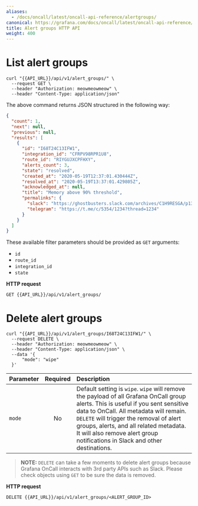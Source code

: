 ```yaml
---
aliases:
  - /docs/oncall/latest/oncall-api-reference/alertgroups/
canonical: https://grafana.com/docs/oncall/latest/oncall-api-reference/alertgroups/
title: Alert groups HTTP API
weight: 400
---
```


# List alert groups

```shell
curl "{{API_URL}}/api/v1/alert_groups/" \
  --request GET \
  --header "Authorization: meowmeowmeow" \
  --header "Content-Type: application/json"
```

The above command returns JSON structured in the following way:

```json
{
  "count": 1,
  "next": null,
  "previous": null,
  "results": [
    {
      "id": "I68T24C13IFW1",
      "integration_id": "CFRPV98RPR1U8",
      "route_id": "RIYGUJXCPFHXY",
      "alerts_count": 3,
      "state": "resolved",
      "created_at": "2020-05-19T12:37:01.430444Z",
      "resolved_at": "2020-05-19T13:37:01.429805Z",
      "acknowledged_at": null,
      "title": "Memory above 90% threshold",
      "permalinks": {
        "slack": "https://ghostbusters.slack.com/archives/C1H9RESGA/p135854651500008",
        "telegram": "https://t.me/c/5354/1234?thread=1234"
      }
    }
  ]
}
```

These available filter parameters should be provided as `GET` arguments:

- `id`
- `route_id`
- `integration_id`
- `state`

**HTTP request**

`GET {{API_URL}}/api/v1/alert_groups/`

# Delete alert groups

```shell
curl "{{API_URL}}/api/v1/alert_groups/I68T24C13IFW1/" \
  --request DELETE \
  --header "Authorization: meowmeowmeow" \
  --header "Content-Type: application/json" \
  --data '{
      "mode": "wipe"
  }'
```

<!-- markdownlint-disable MD013 -->

| Parameter | Required | Description                                                                                                                                                                                                                                                                                                                                      |
| --------- | :------: | :----------------------------------------------------------------------------------------------------------------------------------------------------------------------------------------------------------------------------------------------------------------------------------------------------------------------------------------------- |
| `mode`    |    No    | Default setting is `wipe`. `wipe` will remove the payload of all Grafana OnCall group alerts. This is useful if you sent sensitive data to OnCall. All metadata will remain. `DELETE` will trigger the removal of alert groups, alerts, and all related metadata. It will also remove alert group notifications in Slack and other destinations. |

<!-- markdownlint-enable MD013 -->

> **NOTE:** `DELETE` can take a few moments to delete alert groups because Grafana OnCall interacts with 3rd party APIs
> such as Slack. Please check objects using `GET` to be sure the data is removed.

**HTTP request**

`DELETE {{API_URL}}/api/v1/alert_groups/<ALERT_GROUP_ID>`
